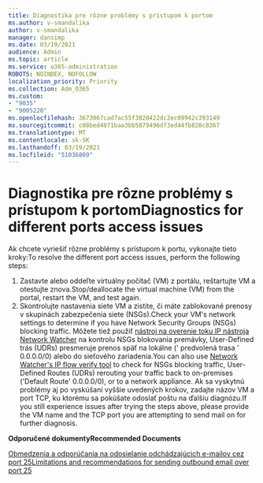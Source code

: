 ```yaml
---
title: Diagnostika pre rôzne problémy s prístupom k portom
ms.author: v-smandalika
author: v-smandalika
manager: dansimp
ms.date: 03/19/2021
audience: Admin
ms.topic: article
ms.service: o365-administration
ROBOTS: NOINDEX, NOFOLLOW
localization_priority: Priority
ms.collection: Adm_O365
ms.custom:
- "9035"
- "9005220"
ms.openlocfilehash: 3673067cad7ac55f3820422dc2ec09942c393149
ms.sourcegitcommit: c08bed4071baa3bb5879496df3ed44fb828c8367
ms.translationtype: MT
ms.contentlocale: sk-SK
ms.lasthandoff: 03/19/2021
ms.locfileid: "51036809"
---
```

# <a name="diagnostics-for-different-ports-access-issues"></a><span data-ttu-id="1d2c3-102">Diagnostika pre rôzne problémy s prístupom k portom</span><span class="sxs-lookup"><span data-stu-id="1d2c3-102">Diagnostics for different ports access issues</span></span>

<span data-ttu-id="1d2c3-103">Ak chcete vyriešiť rôzne problémy s prístupom k portu, vykonajte tieto kroky:</span><span class="sxs-lookup"><span data-stu-id="1d2c3-103">To resolve the different port access issues, perform the following steps:</span></span>

1. <span data-ttu-id="1d2c3-104">Zastavte alebo oddeľte virtuálny počítač (VM) z portálu, reštartujte VM a otestujte znova.</span><span class="sxs-lookup"><span data-stu-id="1d2c3-104">Stop/deallocate the virtual machine (VM) from the portal, restart the VM, and test again.</span></span> 
2. <span data-ttu-id="1d2c3-105">Skontrolujte nastavenia siete VM a zistite, či máte zablokované prenosy v skupinách zabezpečenia siete (NSGs).</span><span class="sxs-lookup"><span data-stu-id="1d2c3-105">Check your VM's network settings to determine if you have Network Security Groups (NSGs) blocking traffic.</span></span> <span data-ttu-id="1d2c3-106">Môžete tiež použiť [nástroj na overenie toku IP nástroja Network Watcher](https://docs.microsoft.com/azure/network-watcher/network-watcher-ip-flow-verify-overview?WT.mc_id=Portal-Microsoft_Azure_Support) na kontrolu NSGs blokovania premávky, User-Defined trás (UDRs) presmeruje prenos späť na lokálne (' predvolená trasa ' 0.0.0.0/0) alebo do sieťového zariadenia.</span><span class="sxs-lookup"><span data-stu-id="1d2c3-106">You can also use [Network Watcher's IP flow verify tool](https://docs.microsoft.com/azure/network-watcher/network-watcher-ip-flow-verify-overview?WT.mc_id=Portal-Microsoft_Azure_Support) to check for NSGs blocking traffic, User-Defined Routes (UDRs) rerouting your traffic back to on-premises ('Default Route' 0.0.0.0/0), or to a network appliance.</span></span>
<span data-ttu-id="1d2c3-107">Ak sa vyskytnú problémy aj po vyskúšaní vyššie uvedených krokov, zadajte názov VM a port TCP, ku ktorému sa pokúšate odoslať poštu na ďalšiu diagnózu.</span><span class="sxs-lookup"><span data-stu-id="1d2c3-107">If you still experience issues after trying the steps above, please provide the VM name and the TCP port you are attempting to send mail on for further diagnosis.</span></span>

<span data-ttu-id="1d2c3-108">**Odporučené dokumenty**</span><span class="sxs-lookup"><span data-stu-id="1d2c3-108">**Recommended Documents**</span></span>

[<span data-ttu-id="1d2c3-109">Obmedzenia a odporúčania na odosielanie odchádzajúcich e-mailov cez port 25</span><span class="sxs-lookup"><span data-stu-id="1d2c3-109">Limitations and recommendations for sending outbound email over port 25</span></span>](https://docs.microsoft.com/azure/virtual-network/troubleshoot-outbound-smtp-connectivity)